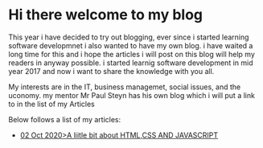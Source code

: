 # Hi there welcome to my blog

<p> This year i have decided to try out blogging, ever since i started learning software developmnet i also wanted to have my own
blog. i have waited a long time for this and i hope the articles i will post on this blog will help my readers in anyway possible.
i started learnig software development in mid year 2017 and now i want to share the knowledge with you all.</p>

<p> My interests are in the IT, business managemet, social issues, and the uconomy. my mentor Mr Paul Steyn has his own blog which
i will put a link to in the list of my Articles</p>

<p> Below follows a list of my articles: </p>

* [ 02 Oct 2020>A liitle bit about HTML,CSS AND JAVASCRIPT](1starticle.md)
